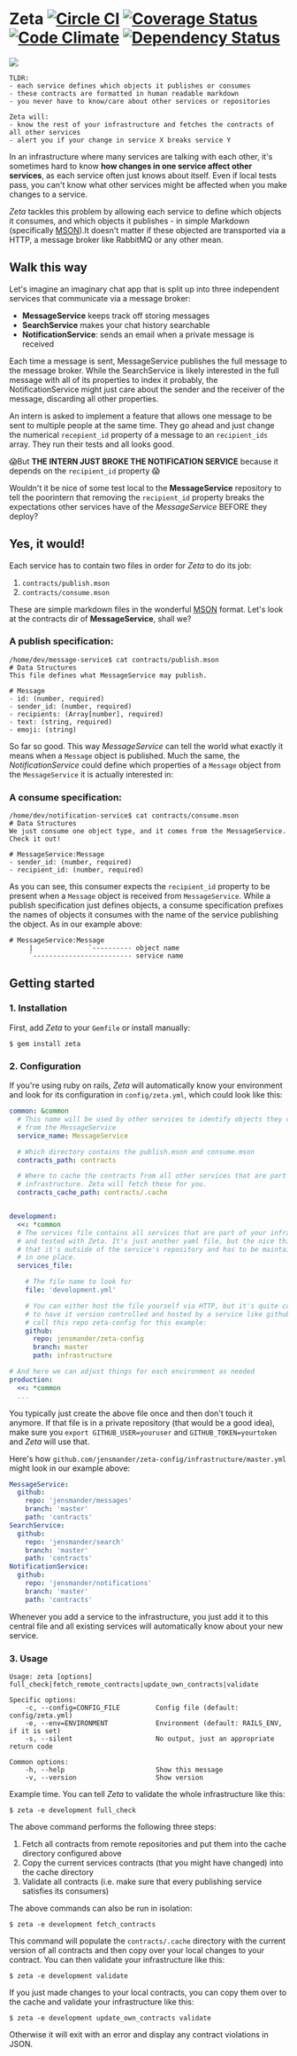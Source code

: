 # Zeta [![Circle CI](https://circleci.com/gh/moviepilot/zeta.svg?style=svg)](https://circleci.com/gh/moviepilot/zeta) [![Coverage Status](https://coveralls.io/repos/moviepilot/zeta/badge.svg?branch=master&service=github)](https://coveralls.io/github/moviepilot/zeta?branch=master) [![Code Climate](https://codeclimate.com/github/moviepilot/zeta/badges/gpa.svg)](https://codeclimate.com/github/moviepilot/zeta) [![Dependency Status](https://gemnasium.com/moviepilot/zeta.svg)](https://gemnasium.com/moviepilot/zeta)

![](https://dl.dropboxusercontent.com/u/1953503/zeta.jpg)


```
TLDR:
- each service defines which objects it publishes or consumes
- these contracts are formatted in human readable markdown
- you never have to know/care about other services or repositories

Zeta will:
- know the rest of your infrastructure and fetches the contracts of all other services
- alert you if your change in service X breaks service Y
```

In an infrastructure where many services are talking with each other, it's sometimes hard to know **how changes in one service affect other services**, as each service often just knows about itself. Even if local tests pass, you can't know what other services might be affected when you make changes to a service.

*Zeta* tackles this problem by allowing each service to define which objects it consumes, and which objects it publishes - in simple Markdown (specifically [MSON](https://github.com/apiaryio/mson)).It doesn't matter if these objected are transported via a HTTP, a message broker like RabbitMQ or any other mean.


## Walk this way

Let's imagine an imaginary chat app that is split up into three independent services that communicate via a message broker:

- **MessageService** keeps track off storing messages
- **SearchService** makes your chat history searchable
- **NotificationService**: sends an email when a private message is received

Each time a message is sent, MessageService publishes the full message to the message broker. While the SearchService is likely interested in the full message with all of its properties to index it probably, the NotificationService might just care about the sender and the receiver of the message, discarding all other properties.

An intern is asked to implement a feature that allows one message to be sent to multiple people at the same time. They go ahead and just change the numerical `recepient_id` property of a message to an `recipient_ids` array. They run their tests and all looks good.

😱But **THE INTERN JUST BROKE THE NOTIFICATION SERVICE** because it depends on the `recipient_id` property 😱

Wouldn't it be nice of some test local to the **MessageService** repository to tell the poorintern that removing the `recipient_id` property breaks the expectations other services have of the *MessageService* BEFORE they deploy?


## Yes, it would!

Each service has to contain two files in order for *Zeta* to do its job:

1. `contracts/publish.mson`
2. `contracts/consume.mson`

These are simple markdown files in the wonderful [MSON](https://github.com/apiaryio/mson) format. Let's look at the contracts dir of **MessageService**, shall we?

### A publish specification:
```shell
/home/dev/message-service$ cat contracts/publish.mson
# Data Structures
This file defines what MessageService may publish.

# Message
- id: (number, required)
- sender_id: (number, required)
- recipients: (Array[number], required)
- text: (string, required)
- emoji: (string)
```

So far so good. This way *MessageService* can tell the world what exactly it means when a `Message` object is published. Much the same, the *NotificationService* could define which properties of a `Message` object from the `MessageService` it is actually interested in:

### A consume specification:
```shell
/home/dev/notification-service$ cat contracts/consume.mson
# Data Structures
We just consume one object type, and it comes from the MessageService. Check it out!

# MessageService:Message
- sender_id: (number, required)
- recipient_id: (number, required)
```

As you can see, this consumer expects the `recipient_id` property to be present when a `Message` object is received from `MessageService`. While a publish specification just defines objects, a consume specification prefixes the names of objects it consumes with the name of the service publishing the object. As in our example above:

```
# MessageService:Message
     |              `---------- object name
     `------------------------- service name

```

## Getting started

### 1. Installation
First, add *Zeta* to your `Gemfile` or install manually:

```shell
$ gem install zeta
```

### 2. Configuration

If you're using ruby on rails, *Zeta* will automatically know your
environment and look for its configuration in `config/zeta.yml`, which could look like this:

```yaml
common: &common
  # This name will be used by other services to identify objects they consume
  # from the MessageService
  service_name: MessageService

  # Which directory contains the publish.mson and consume.mson
  contracts_path: contracts

  # Where to cache the contracts from all other services that are part of the
  # infrastructure. Zeta will fetch these for you.
  contracts_cache_path: contracts/.cache


development:
  <<: *common
  # The services file contains all services that are part of your infrastructure
  # and tested with Zeta. It's just another yaml file, but the nice thing is
  # that it's outside of the service's repository and has to be maintained only
  # in one place.
  services_file:

    # The file name to look for
    file: 'development.yml'

    # You can either host the file yourself via HTTP, but it's quite convenient
    # to have it version controlled and hosted by a service like github. We'll
    # call this repo zeta-config for this example:
    github:
      repo: jensmander/zeta-config
      branch: master
      path: infrastructure

# And here we can adjust things for each environment as needed
production:
  <<: *common
  ...

```

You typically just create the above file once and then don't touch it anymore. If that file is in a private repository (that would be a good idea), make sure you `export GITHUB_USER=youruser` and `GITHUB_TOKEN=yourtoken` and *Zeta* will use that.

Here's how `github.com/jensmander/zeta-config/infrastructure/master.yml` might look in our example above:

```yaml
MessageService:
  github:
    repo: 'jensmander/messages'
    branch: 'master'
    path: 'contracts'
SearchService:
  github:
    repo: 'jensmander/search'
    branch: 'master'
    path: 'contracts'
NotificationService:
  github:
    repo: 'jensmander/notifications'
    branch: 'master'
    path: 'contracts'
```

Whenever you add a service to the infrastructure, you just add it to this central file and all existing services will automatically know about your new service.


### 3. Usage

```shell
Usage: zeta [options] full_check|fetch_remote_contracts|update_own_contracts|validate

Specific options:
    -c, --config=CONFIG_FILE         Config file (default: config/zeta.yml)
    -e, --env=ENVIRONMENT            Environment (default: RAILS_ENV, if it is set)
    -s, --silent                     No output, just an appropriate return code

Common options:
    -h, --help                       Show this message
    -v, --version                    Show version
```

Example time. You can tell *Zeta* to validate the whole infrastructure like this:

```shell
$ zeta -e development full_check
```

The above command performs the following three steps:

1. Fetch all contracts from remote repositories and put them into the cache directory configured above
2. Copy the current services contracts (that you might have changed) into the cache directory
3. Validate all contracts (i.e. make sure that every publishing service satisfies its consumers)

The above commands can also be run in isolation:

```shell
$ zeta -e development fetch_contracts
```

This command will populate the `contracts/.cache` directory with the current version of all contracts and then copy over your local changes to your contract. You can then validate your infrastructure like this:

```shell
$ zeta -e development validate
```

If you just made changes to your local contracts, you can copy them over to the cache and validate your infrastructure like this:

```shell
$ zeta -e development update_own_contracts validate
```

Otherwise it will exit with an error and display any contract violations in JSON.
